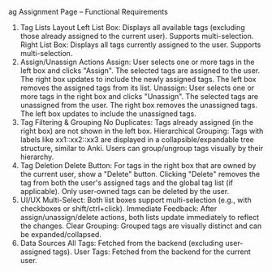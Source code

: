 ag Assignment Page – Functional Requirements
1. Tag Lists Layout
Left List Box:
Displays all available tags (excluding those already assigned to the current user).
Supports multi-selection.
Right List Box:
Displays all tags currently assigned to the user.
Supports multi-selection.
2. Assign/Unassign Actions
Assign:
User selects one or more tags in the left box and clicks "Assign".
The selected tags are assigned to the user.
The right box updates to include the newly assigned tags.
The left box removes the assigned tags from its list.
Unassign:
User selects one or more tags in the right box and clicks "Unassign".
The selected tags are unassigned from the user.
The right box removes the unassigned tags.
The left box updates to include the unassigned tags.
3. Tag Filtering & Grouping
No Duplicates:
Tags already assigned (in the right box) are not shown in the left box.
Hierarchical Grouping:
Tags with labels like xx1::xx2::xx3 are displayed in a collapsible/expandable tree structure, similar to Anki.
Users can group/ungroup tags visually by their hierarchy.
4. Tag Deletion
Delete Button:
For tags in the right box that are owned by the current user, show a "Delete" button.
Clicking "Delete" removes the tag from both the user's assigned tags and the global tag list (if applicable).
Only user-owned tags can be deleted by the user.
5. UI/UX
Multi-Select:
Both list boxes support multi-selection (e.g., with checkboxes or shift/ctrl+click).
Immediate Feedback:
After assign/unassign/delete actions, both lists update immediately to reflect the changes.
Clear Grouping:
Grouped tags are visually distinct and can be expanded/collapsed.
6. Data Sources
All Tags:
Fetched from the backend (excluding user-assigned tags).
User Tags:
Fetched from the backend for the current user.